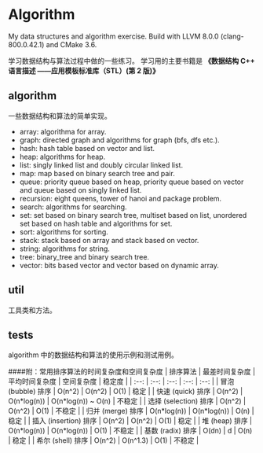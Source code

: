 # Algorithm
My data structures and algorithm exercise.
Build with LLVM 8.0.0 (clang-800.0.42.1) and CMake 3.6.
  
学习数据结构与算法过程中做的一些练习。
学习用的主要书籍是 **《数据结构 C++ 语言描述 ——应用模板标准库（STL）(第 2 版)》**
  
## algorithm
一些数据结构和算法的简单实现。  
* array: algorithma for array.
* graph: directed graph and algorithms for graph (bfs, dfs etc.).
* hash: hash table based on vector and list.
* heap: algorithms for heap.
* list: singly linked list and doubly circular linked list.
* map: map based on binary search tree and pair.
* queue: priority queue based on heap, priority queue based on vector and queue based on singly linked list.
* recursion: eight queens, tower of hanoi and package problem.
* search: algorithms for searching.
* set: set based on binary search tree, multiset based on list, unordered set based on hash table and algorithms for set.
* sort: algorithms for sorting.
* stack: stack based on array and stack based on vector.
* string: algorithms for string.
* tree: binary_tree and binary search tree.
* vector: bits based vector and vector based on dynamic array.
  
## util
工具类和方法。  
  
## tests
algorithm 中的数据结构和算法的使用示例和测试用例。  
  
####附：常用排序算法的时间复杂度和空间复杂度
| 排序算法 | 最差时间复杂度 | 平均时间复杂度 | 空间复杂度 | 稳定度 |
| :--: | :--: | :--: | :--: | :--: |
| 冒泡 (bubble) 排序 | O(n^2) | O(n^2) | O(1) | 稳定 |
| 快速 (quick) 排序 | O(n^2) | O(n\*log(n)) | O(n\*log(n)) ~ O(n) | 不稳定 |
| 选择 (selection) 排序 | O(n^2) | O(n^2) | O(1) | 不稳定 |
| 归并 (merge) 排序 | O(n\*log(n)) | O(n\*log(n)) | O(n) | 稳定 |
| 插入 (insertion) 排序 | O(n^2) | O(n^2) | O(1) | 稳定 |
| 堆 (heap) 排序 | O(n\*log(n)) | O(n\*log(n)) | O(1) | 不稳定 |
| 基数 (radix) 排序 | O(dn) | d | O(n) | 稳定 |
| 希尔 (shell) 排序 | O(n^2) | O(n^1.3) | O(1) | 不稳定 |
